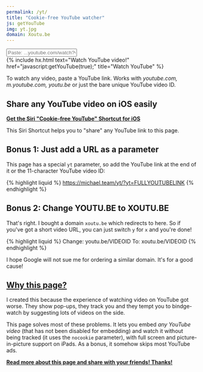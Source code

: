 ```yaml
---
permalink: /yt/
title: "Cookie-free YouTube watcher"
js: getYouTube
img: yt.jpg
domain: Xoutu.be
---
```


<div id="yt"></div>

<form name="link">
<div style="margin-top: 5px"><input name="yt" type="text" value="" placeholder="Paste: ...youtube.com/watch?v=..."></div>
{% include hx.html text="Watch YouTube video!" href="javascript:getYouTube(true);" title="Watch YouTube" %}
</form>

To watch any video, paste a YouTube link. Works with *youtube.com, m.youtube.com, youtu.be* or just the bare unique YouTube video ID.

## Share any YouTube video on iOS easily

**[Get the Siri "Cookie-free YouTube" Shortcut for iOS][shortcut]**

This Siri Shortcut helps you to "share" any YouTube link to this page.

## Bonus 1: Just add a URL as a parameter

This page has a special `yt` parameter, so add the YouTube link at the end of it or the 11-character YouTube video ID:

{% highlight liquid %}
https://michael.team/yt/?yt=FULLYOUTUBELINK
{% endhighlight %}

## Bonus 2: Change YOUTU.BE to XOUTU.BE

That's right. I bought a domain `xoutu.be` which redirects to here. So if you've got a short video URL, you can just switch `y` for `x` and you're done! 

{% highlight liquid %}
Change:
youtu.be/VIDEOID
To:
xoutu.be/VIDEOID
{% endhighlight %}

I hope Google will not sue me for ordering a similar domain. It's for a good cause!

## [Why this page?][blog]

I created this because the experience of watching video on YouTube got worse. They show pop-ups, they track you and they tempt you to bindge-watch by suggesting lots of videos on the side.

This page solves most of these problems. It lets you embed *any YouTube video* (that has not been disabled for embedding) and watch it without being tracked (it uses the `nocookie` parameter), with full screen and picture-in-picture support on iPads. As a bonus, it somehow skips most YouTube ads.

**[Read more about this page and share with your friends! Thanks!][blog]**

[blog]: https://michael.team/youtube/
[shortcut]: https://www.icloud.com/shortcuts/a45cec1e83944253b6c0bd3cb2915bc4

